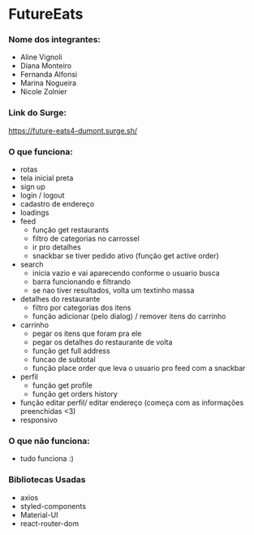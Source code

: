 # FutureEats


### Nome dos integrantes: 
- Aline Vignoli
- Diana Monteiro
- Fernanda Alfonsi
- Marina Nogueira
- Nicole Zolnier

### Link do Surge:
https://future-eats4-dumont.surge.sh/

### O que funciona:
- rotas
- tela inicial preta
- sign up
- login / logout
- cadastro de endereço
- loadings
- feed
    - função get restaurants
    - filtro de categorias no carrossel
    - ir pro detalhes
    - snackbar se tiver pedido ativo (função get active order)
- search
    - inicia vazio e vai aparecendo conforme o usuario busca
    - barra funcionando e filtrando
    - se nao tiver resultados, volta um textinho massa
- detalhes do restaurante
    - filtro por categorias dos itens
    - função adicionar (pelo dialog) / remover itens do carrinho
- carrinho
    - pegar os itens que foram pra ele
    - pegar os detalhes do restaurante de volta
    - função get full address
    - funcao de subtotal
    - função place order que leva o usuario pro feed com a snackbar
- perfil 
    - função get profile
    - função get orders history
- função editar perfil/ editar endereço (começa com as informações preenchidas <3)
- responsivo


### O que não funciona:
- tudo funciona :)

### Bibliotecas Usadas
- axios
- styled-components
- Material-UI
- react-router-dom

